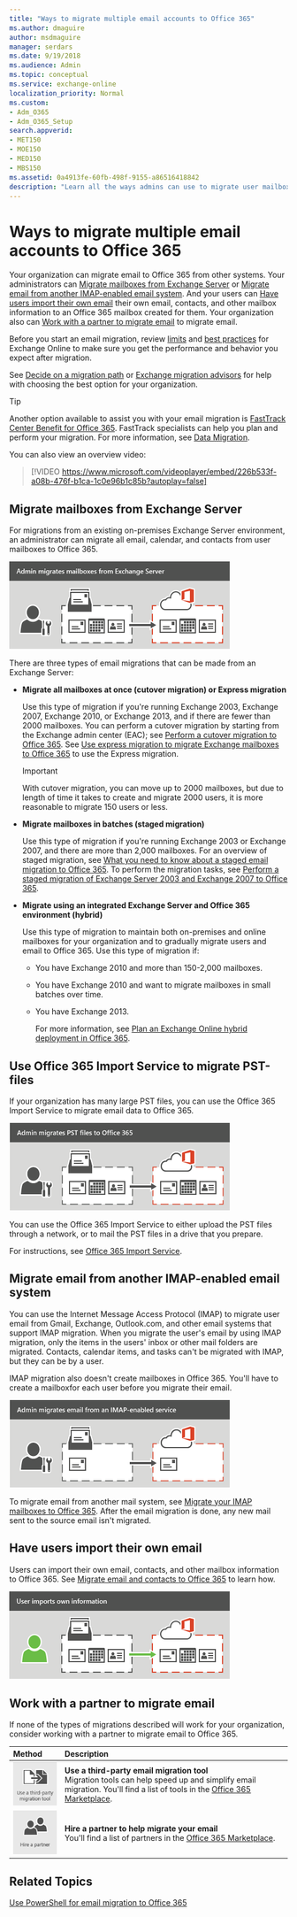 ```yaml
---
title: "Ways to migrate multiple email accounts to Office 365"
ms.author: dmaguire
author: msdmaguire
manager: serdars
ms.date: 9/19/2018
ms.audience: Admin
ms.topic: conceptual
ms.service: exchange-online
localization_priority: Normal
ms.custom:
- Adm_O365
- Adm_O365_Setup
search.appverid:
- MET150
- MOE150
- MED150
- MBS150
ms.assetid: 0a4913fe-60fb-498f-9155-a86516418842
description: "Learn all the ways admins can use to migrate user mailboxes to Office 365."
---
```


# Ways to migrate multiple email accounts to Office 365

Your organization can migrate email to Office 365 from other systems. Your administrators can [Migrate mailboxes from Exchange Server](mailbox-migration.md#StagedorCutover) or [Migrate email from another IMAP-enabled email system](mailbox-migration.md#IMAP). And your users can [Have users import their own email](mailbox-migration.md#Import) their own email, contacts, and other mailbox information to an Office 365 mailbox created for them. Your organization also can [Work with a partner to migrate email](mailbox-migration.md#Partner) to migrate email. 
  
Before you start an email migration, review [limits](https://go.microsoft.com/fwlink/?LinkID=328224) and [best practices](https://go.microsoft.com/fwlink/?LinkID=392945) for Exchange Online to make sure you get the performance and behavior you expect after migration. 
  
See [Decide on a migration path](decide-on-a-migration-path.md) or [Exchange migration advisors](https://aka.ms/office365setup) for help with choosing the best option for your organization. 

> [!TIP]
> Another option available to assist you with your email migration is [FastTrack Center Benefit for Office 365](https://docs.microsoft.com/fasttrack/fasttrack-benefit-overview). FastTrack specialists can help you plan and perform your migration. For more information, see [Data Migration](https://docs.microsoft.com/fasttrack/data-migration).
  
You can also view an overview video:
  
> [!VIDEO https://www.microsoft.com/videoplayer/embed/226b533f-a08b-476f-b1ca-1c0e96b1c85b?autoplay=false]
  
## Migrate mailboxes from Exchange Server
<a name="StagedorCutover"> </a>

For migrations from an existing on-premises Exchange Server environment, an administrator can migrate all email, calendar, and contacts from user mailboxes to Office 365.
  
![An administrator performs a staged or cutover migration to Office 365. All email, contacts, and calendar information can be migrated for each mailbox.](media/1e539e0e-bdc6-426b-aff1-2077f6f76eda.png)
  
There are three types of email migrations that can be made from an Exchange Server:
  
- **Migrate all mailboxes at once (cutover migration) or Express migration**
    
    Use this type of migration if you're running Exchange 2003, Exchange 2007, Exchange 2010, or Exchange 2013, and if there are fewer than 2000 mailboxes. You can perform a cutover migration by starting from the Exchange admin center (EAC); see [Perform a cutover migration to Office 365](cutover-migration-to-office-365.md). See [Use express migration to migrate Exchange mailboxes to Office 365](use-minimal-hybrid-to-quickly-migrate.md) to use the Express migration. 
    
    > [!IMPORTANT]
    > With cutover migration, you can move up to 2000 mailboxes, but due to length of time it takes to create and migrate 2000 users, it is more reasonable to migrate 150 users or less. 
  
- **Migrate mailboxes in batches (staged migration)**
    
    Use this type of migration if you're running Exchange 2003 or Exchange 2007, and there are more than 2,000 mailboxes. For an overview of staged migration, see [What you need to know about a staged email migration to Office 365](what-to-know-about-a-staged-migration.md). To perform the migration tasks, see [Perform a staged migration of Exchange Server 2003 and Exchange 2007 to Office 365](perform-a-staged-migration/perform-a-staged-migration.md).
    
- **Migrate using an integrated Exchange Server and Office 365 environment (hybrid)**
    
    Use this type of migration to maintain both on-premises and online mailboxes for your organization and to gradually migrate users and email to Office 365. Use this type of migration if:
    
  - You have Exchange 2010 and more than 150-2,000 mailboxes.
    
  - You have Exchange 2010 and want to migrate mailboxes in small batches over time.
    
  - You have Exchange 2013.
    
    For more information, see [Plan an Exchange Online hybrid deployment in Office 365](https://go.microsoft.com/fwlink/?LinkId=517633).
    
## Use Office 365 Import Service to migrate PST-files
<a name="StagedorCutover"> </a>

If your organization has many large PST files, you can use the Office 365 Import Service to migrate email data to Office 365.
  
![An administrator migrates PST files to Office 365.](media/23459be8-cf49-41f9-85fc-14e4ad2c06f3.png)
  
You can use the Office 365 Import Service to either upload the PST files through a network, or to mail the PST files in a drive that you prepare.
  
For instructions, see [Office 365 Import Service](https://go.microsoft.com/fwlink/p/?LinkId=544944).
  
## Migrate email from another IMAP-enabled email system
<a name="IMAP"> </a>

You can use the Internet Message Access Protocol (IMAP) to migrate user email from Gmail, Exchange, Outlook.com, and other email systems that support IMAP migration. When you migrate the user's email by using IMAP migration, only the items in the users' inbox or other mail folders are migrated. Contacts, calendar items, and tasks can't be migrated with IMAP, but they can be by a user.
  
IMAP migration also doesn't create mailboxes in Office 365. You'll have to create a mailboxfor each user before you migrate their email.
  
![An administrator performs an IMAP migration to Office 365. All email, but not contacts or calendar information, can be migrated for each mailbox.](media/624879f0-305f-4893-b4c2-c64736a40d94.png)
  
To migrate email from another mail system, see [Migrate your IMAP mailboxes to Office 365](migrating-imap-mailboxes/migrating-imap-mailboxes.md). After the email migration is done, any new mail sent to the source email isn't migrated.
  
## Have users import their own email
<a name="Import"> </a>

Users can import their own email, contacts, and other mailbox information to Office 365. See [Migrate email and contacts to Office 365](https://support.office.com/article/a3e3bddb-582e-4133-8670-e61b9f58627e) to learn how. 
  
![A user can import email, contacts, and calendar information to Office 365.](media/86255b6b-a1bf-413d-b3f2-95ad43a628c0.png)
  
## Work with a partner to migrate email
<a name="Partner"> </a>

If none of the types of migrations described will work for your organization, consider working with a partner to migrate email to Office 365.
  
|**Method**|**Description**|
|:-----|:-----|
|![Use third-party migration tools to migrate mailboxes to Office 365](media/e0d851ac-72c5-49e5-b759-f1083c912f03.png)|**Use a third-party email migration tool** <br/> Migration tools can help speed up and simplify email migration. You'll find a list of tools in the [Office 365 Marketplace](https://go.microsoft.com/fwlink/p/?LinkId=785068).  <br/> |
|![Hire a partner to help you deploy Office 365](media/60914e97-f5fe-4dff-9e96-a23de8aa2879.png)|**Hire a partner to help migrate your email** <br/> You'll find a list of partners in the [Office 365 Marketplace](https://go.microsoft.com/fwlink/p/?LinkId=620000).  <br/> |
   
## Related Topics
<a name="Partner"> </a>

[Use PowerShell for email migration to Office 365](https://go.microsoft.com/fwlink/p/?LinkId=615247)
  

